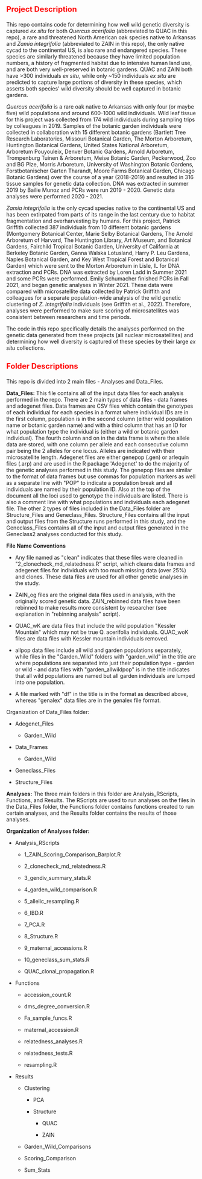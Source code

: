 <b><p><h1 style="color:red;font-size:20px;"> Project Description</b></p></h1>

This repo contains code for determining how well wild genetic diversity is captured <i>ex situ</i> for both <i>Quercus acerifolia</i> (abbreviated to QUAC in this repo), a rare and threatened North American oak species native to Arkansas and <i>Zamia integrifolia</i> (abbreviated to ZAIN in this repo), the only native cycad to the continental US, is also rare and endangered species. These species are similarly threatened because they have limited population numbers, a history of fragmented habitat due to intensive human land use, and are both very well-preserved in botanic gardens. QUAC and ZAIN both have >300 individuals <i>ex situ</i>, while only ~150 individuals <i>ex situ</i> are predicted to capture large portions of diversity in these species, which asserts both species' wild diversity should be well captured in botanic gardens. 

<i>Quercus acerifolia</i> is a rare oak native to Arkansas with only four (or maybe five) wild populations and around 600-1000 wild individuals. Wild leaf tissue for this project was collected from 174 wild individuals during sampling trips by colleagues in 2019. Samples of the botanic garden individuals were collected in collaboration with 15 different botanic gardens (Bartlett Tree Research Laboratories, Missouri Botanical Garden, The Morton Arboretum, Huntington Botanical Gardens, United States National Arboretum, Arboretum Pouyouleix, Denver Botanic Gardens, Arnold Arboretum, Trompenburg Tuinen & Arboretum, Meise Botanic Garden, Peckerwood, Zoo and BG Plze, Morris Arboretum, University of Washington Botanic Gardens, Forstbotanischer Garten Tharandt, Moore Farms Botanical Garden, Chicago Botanic Gardens) over the course of a year (2018-2019) and resulted in 316 tissue samples for genetic data collection. DNA was extracted in summer 2019 by Bailie Munoz and PCRs were run 2019 - 2020. Genetic data analyses were performed 2020 - 2021.  

<i>Zamia integrifolia</i> is the only cycad species native to the continental US and has been extirpated from parts of its range in the last century due to habitat fragmentation and overharvesting by humans. For this project, Patrick Griffith collected 387 individuals from 10 different botanic gardens (Montgomery Botanical Center, Marie Selby Botanical Gardens, The Arnold Arboretum of Harvard, The Huntington Library, Art Museum, and Botanical Gardens, Fairchild Tropical Botanic Garden, University of California at Berkeley Botanic Garden, Ganna Walska Lotusland, Harry P. Leu Gardens, Naples Botanical Garden, and Key West Tropical Forest and Botanical Garden) which were sent to the Morton Arboretum in Lisle, IL for DNA extraction and PCRs. DNA was extracted by Loren Ladd in Summer 2021 and some PCRs were performed. Emily Schumacher finished PCRs in Fall 2021, and began genetic analyses in Winter 2021. These data were compared with microsatellite data collected by Patrick Griffith and colleagues for a separate population-wide analysis of the wild genetic clustering of <i>Z. integrifolia</i> individuals (see Griffith et al., 2022). Therefore, analyses were performed to make sure scoring of microsatellites was consistent between researchers and time periods. 

The code in this repo specifically details the analyses performed on the genetic data generated from these projects (all nuclear microsatellites) and determining how well diversity is captured of these species by their large <i>ex situ</i> collections.

<b><p><h1 style="color:red;font-size:20px;">Folder Descriptions</b></p></h1>

This repo is divided into 2 main files - Analyses and Data_Files. 

<b>Data_Files:</b> This file contains all of the input data files for each analysis performed in the repo. There are 2 main types of data files - data frames and adegenet files. Data frames are CSV files which contain the genotypes of each individual for each species in a format where individual IDs are in the first column, population is in the second column (either wild population name or botanic garden name) and with a third column that has an ID for what population type the individual is (either a wild or botanic garden individual). The fourth column and on in the data frame is where the allele data are stored, with one column per allele and each consecutive column pair being the 2 alleles for one locus. Alleles are indicated with their microsatellite length. Adegenet files are either genepop (.gen) or arlequin files (.arp) and are used in the R package 'Adegenet' to do the majority of the genetic analyses performed in this study. The genepop files are similar to the format of data frames but use commas for population markers as well as a separate line with "POP" to indicate a population break and all individuals are named by their population ID. Also at the top of the document all the loci used to genotype the individuals are listed. There is also a comment line with what populations and individuals each adegenet file. The other 2 types of files included in the Data_Files folder are Structure_Files and Geneclass_Files. Structure_Files contains all the input and output files from the Structure runs performed in this study, and the Geneclass_Files contains all of the input and output files generated in the Geneclass2 analyses conducted for this study. 

<b>File Name Conventions</b>
<ul><li>Any file named as "clean" indicates that these files were cleaned in "2_clonecheck_md_relatedness.R" script, which cleans data frames and adegenet files for individuals with too much missing data (over 25%) and clones. These data files are used for all other genetic analyses in the study. </li></ul>
<ul><li>ZAIN_og files are the original data files used in analysis, with the originally scored genetic data. ZAIN_rebinned data files have been rebinned to make results more consistent by researcher (see explanation in "rebinning analysis" script). </li></ul>
<ul><li>QUAC_wK are data files that include the wild population "Kessler Mountain" which may not be true Q. acerifolia individuals. QUAC_woK files are data files with Kessler mountain individuals removed. </li></ul>
<ul><li>allpop data files include all wild and garden populations separately, while files in the "Garden_Wild" folders with "garden_wild" in the title are where populations are separated into just their population type - garden or wild - and data files with "garden_allwildpop" is in the title indicates that all wild populations are named but all garden individuals are lumped into one population. </li></ul>
<ul><li>A file marked with "df" in the title is in the format as described above, whereas "genalex" data files are in the genalex file format. </li></ul>

Organization of Data_Files folder: 
<ul><li>Adegenet_Files</li></ul>
<ul><ul><li>Garden_Wild</li></ul></ul>
<ul><li>Data_Frames</li></ul>
<ul><ul><li>Garden_Wild</li></ul></ul>
<ul><li>Geneclass_Files</li></ul>
<ul><li>Structure_Files</li></ul>

<b>Analyses:</b> The three main folders in this folder are Analysis_RScripts, Functions, and Results. The RScripts are used to run analyses on the files in the Data_Files folder, the Functions folder contains functions created to run certain analyses, and the Results folder contains the results of those analyses. 

<b>Organization of Analyses folder:</b> 
<ul><li>Analysis_RScripts</li></ul>
<ul><ul><li>1_ZAIN_Scoring_Comparison_Barplot.R</li></ul></ul>
<ul><ul><li>2_clonecheck_md_relatedness.R</li></ul></ul>
<ul><ul><li>3_gendiv_summary_stats.R</li></ul></ul>
<ul><ul><li>4_garden_wild_comparison.R</li></ul></ul>
<ul><ul><li>5_allelic_resampling.R</li></ul></ul>
<ul><ul><li>6_IBD.R</li></ul></ul>
<ul><ul><li>7_PCA.R</li></ul></ul>
<ul><ul><li>8_Structure.R</li></ul></ul>
<ul><ul><li>9_maternal_accessions.R</li></ul></ul>
<ul><ul><li>10_geneclass_sum_stats.R</li></ul></ul>
<ul><ul><li>QUAC_clonal_propagation.R</li></ul></ul>
<ul><li>Functions</li></ul>
<ul><ul><li>accession_count.R</li></ul></ul>
<ul><ul><li>dms_degree_conversion.R</li></ul></ul>
<ul><ul><li>Fa_sample_funcs.R</li></ul></ul>
<ul><ul><li>maternal_accession.R</li></ul></ul>
<ul><ul><li>relatedness_analyses.R</li></ul></ul>
<ul><ul><li>relatedness_tests.R</li></ul></ul>
<ul><ul><li>resampling.R</li></ul></ul>

<ul><li>Results</li></ul>
<ul><ul><li>Clustering</li></ul></ul>
<ul><ul><ul><li>PCA</li></ul></ul></ul>
<ul><ul><ul><li>Structure</li></ul></ul></ul>
<ul><ul><ul><ul><li>QUAC</li></ul></ul></ul></ul>
<ul><ul><ul><ul><li>ZAIN</li></ul></ul></ul></ul>
<ul><ul><li>Garden_Wild_Comparisons</li></ul></ul>
<ul><ul><li>Scoring_Comparison</li></ul></ul>
<ul><ul><li>Sum_Stats</li></ul></ul>

